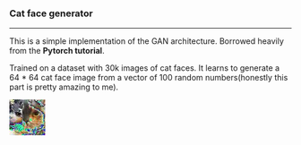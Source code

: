 ### Cat face generator
---
This is a simple implementation of the GAN architecture. Borrowed heavily from the **Pytorch tutorial**.

Trained on a dataset with 30k images of cat faces. It learns to generate a 64 * 64 cat face image from a vector of 100 random numbers(honestly this part is pretty amazing to me).

![Cat face](Generated_img_98.jpg?raw=true)
